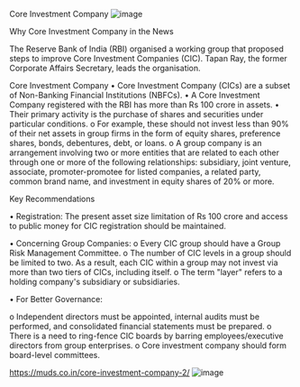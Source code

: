 Core Investment Company
![image](https://user-images.githubusercontent.com/102798589/168973357-01386420-2c8b-4f6d-b33d-e76b19720da2.png)

Why Core Investment Company in the News

The Reserve Bank of India (RBI) organised a working group that proposed steps to improve Core Investment Companies (CIC). Tapan Ray, the former Corporate Affairs Secretary, leads the organisation.

 
Core Investment Company
•	Core Investment Company (CICs) are a subset of Non-Banking Financial Institutions (NBFCs).
•	A Core Investment Company registered with the RBI has more than Rs 100 crore in assets.
•	Their primary activity is the purchase of shares and securities under particular conditions.
o	For example, these should not invest less than 90% of their net assets in group firms in the form of equity shares, preference shares, bonds, debentures, debt, or loans.
o	A group company is an arrangement involving two or more entities that are related to each other through one or more of the following relationships: subsidiary, joint venture, associate, promoter-promotee for listed companies, a related party, common brand name, and investment in equity shares of 20% or more.


Key Recommendations

•	Registration: The present asset size limitation of Rs 100 crore and access to public money for CIC registration should be maintained.

•	Concerning Group Companies:
o	Every CIC group should have a Group Risk Management Committee.
o	The number of CIC levels in a group should be limited to two. As a result, each CIC within a group may not invest via more than two tiers of CICs, including itself.
o	The term "layer" refers to a holding company's subsidiary or subsidiaries.


•	For Better Governance:

o	Independent directors must be appointed, internal audits must be performed, and consolidated financial statements must be prepared.
o	There is a need to ring-fence CIC boards by barring employees/executive directors from group enterprises.
o	Core investment company should form board-level committees.

https://muds.co.in/core-investment-company-2/
![image](https://user-images.githubusercontent.com/102798589/168973428-af0a566b-a549-414b-82a5-da39c82c161c.png)
